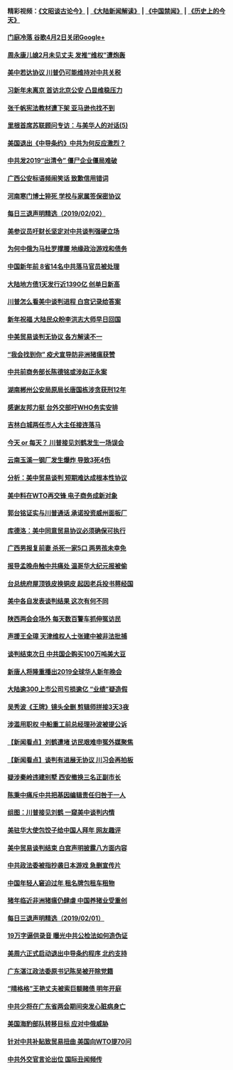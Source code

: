 #### 精彩视频：[《文昭谈古论今》](https://github.com/gfw-breaker/wenzhao) | [《大陆新闻解读》](https://github.com/gfw-breaker/ntdtv-comedy) | [《中国禁闻》](https://github.com/gfw-breaker/ntdtv-news) | [《历史上的今天》](https://github.com/gfw-breaker/today-in-history) 

#### [门庭冷落 谷歌4月2日关闭Google+](../pages/nsc413/n11020806.md?t=02030030) 

#### [周永康儿媳2月未见丈夫 发推“维权”遭炮轰](../pages/nsc413/n11020801.md?t=02030030) 

#### [美中若达协议 川普仍可能维持对中共关税](../pages/nsc413/n11020625.md?t=02030030) 

#### [习新年未离京 首访北京公安 凸显维稳压力](../pages/nsc413/n11020486.md?t=02030030) 

#### [张千帆宪法教材遭下架 亚马逊也找不到](../pages/nsc413/n11020619.md?t=02030030) 

#### [里根首席苏联顾问专访：与美华人的对话(5)](../pages/nsc413/n10968703.md?t=02030030) 

#### [美国退出《中导条约》中共为何反应激烈？](../pages/nsc413/n11020569.md?t=02030030) 

#### [中共发2019“出清令” 僵尸企业僵局难破](../pages/nsc413/n11019329.md?t=02030030) 

#### [广西公安标语频闹笑话 致歉信用错词](../pages/nsc413/n11020438.md?t=02030030) 

#### [河南寒门博士猝死 学校与家属签保密协议](../pages/nsc413/n11020395.md?t=02030030) 

#### [每日三退声明精选（2019/02/02）](../pages/nsc413/n11020479.md?t=02030030) 

#### [美参议员吁财长坚定对中共谈判强硬立场](../pages/nsc413/n11020440.md?t=02030030) 

#### [为何中俄为马杜罗撑腰 地缘政治游戏和债务](../pages/nsc413/n11018692.md?t=02030030) 

#### [中国新年前 8省14名中共落马官员被处理](../pages/nsc413/n11019542.md?t=02030030) 

#### [大陆地方债1天发行近1390亿 创单日新高](../pages/nsc413/n11019766.md?t=02030030) 

#### [川普怎么看美中谈判进程 白宫记录给答案](../pages/nsc413/n11019682.md?t=02030030) 

#### [新年祝福 大陆民众盼李洪志大师早日回国](../pages/nsc413/n11017722.md?t=02030030) 

#### [中美贸易谈判无协议 各方解读不一](../pages/nsc413/n11019942.md?t=02030030) 

#### [“我会找到你” 疫犬宣导防非洲猪瘟获赞](../pages/nsc413/n11019874.md?t=02030030) 

#### [中共前商务部长陈德铭或涉赵正永案](../pages/nsc413/n11019841.md?t=02030030) 

#### [湖南郴州公安局原局长唐国栋涉贪获刑12年](../pages/nsc413/n11019821.md?t=02030030) 

#### [感谢友邦力挺 台外交部吁WHO务实安排](../pages/nsc413/n11019777.md?t=02030030) 

#### [吉林白城两任市人大主任接连落马](../pages/nsc413/n11019787.md?t=02030030) 

#### [今天 or 每天？ 川普接见刘鹤发生一场误会](../pages/nsc413/n11019602.md?t=02030030) 

#### [云南玉溪一钢厂发生爆炸 导致3死4伤](../pages/nsc413/n11019587.md?t=02030030) 

#### [分析：美中贸易谈判 短期难达成根本性协议](../pages/nsc413/n11019322.md?t=02030030) 

#### [美中料在WTO再交锋 电子商务成新对象](../pages/nsc413/n11018959.md?t=02030030) 

#### [郭台铭证实与川普通话 承诺投资威州面板厂](../pages/nsc413/n11019491.md?t=02030030) 

#### [库德洛：美中同意贸易协议必须确保可执行](../pages/nsc413/n11019036.md?t=02030030) 

#### [广西男报复前妻 杀死一家5口 两男孩未幸免](../pages/nsc413/n11019449.md?t=02030030) 

#### [报导孟晚舟触中共痛处 温哥华大纪元报被偷](../pages/nsc413/n11019232.md?t=02030030) 

#### [台总统府屋顶铁皮换铜皮 起因老兵投书蒋经国](../pages/nsc413/n11019420.md?t=02030030) 

#### [美中各自发表谈判结果 这次有何不同](../pages/nsc413/n11019114.md?t=02030030) 

#### [陕西两会会场外 每天数百警车抓伸冤访民](../pages/nsc413/n11017593.md?t=02030030) 

#### [声援王全璋 天津维权人士张建中被非法批捕](../pages/nsc413/n11019356.md?t=02030030) 

#### [谈判结束次日 中共国企购买100万吨美大豆](../pages/nsc413/n11019167.md?t=02030030) 

#### [新唐人将隆重播出2019全球华人新年晚会](../pages/nsc413/n11016043.md?t=02030030) 

#### [大陆逾300上市公司亏损逾亿 “业绩”疑造假](../pages/nsc413/n11018923.md?t=02030030) 

#### [吴秀波《王牌》镜头全删 剪辑师拼接3天3夜](../pages/nsc413/n11018575.md?t=02030030) 

#### [涉滥用职权 中船重工前总经理孙波被提公诉](../pages/nsc413/n11018912.md?t=02030030) 

#### [【新闻看点】刘鹤遭堵 访民艰难申冤外媒聚焦](../pages/nsc413/n11018716.md?t=02030030) 

#### [【新闻看点】谈判有进展无协议 川习会再拍板](../pages/nsc413/n11018718.md?t=02030030) 

#### [疑涉秦岭违建别墅 西安撤换三名正副市长](../pages/nsc413/n11018753.md?t=02030030) 

#### [陈秉中痛斥中共把基因编辑责任归咎于一人](../pages/nsc413/n11018750.md?t=02030030) 

#### [组图：川普接见刘鹤 一窥美中谈判内情](../pages/nsc413/n11018301.md?t=02030030) 

#### [美驻华大使包饺子给中国人拜年 网友趣评](../pages/nsc413/n11018697.md?t=02030030) 

#### [美中贸易谈判结束 白宫声明披露八方面内容](../pages/nsc413/n11018681.md?t=02030030) 

#### [中共政法委被指抄袭日本游戏 急删宣传片](../pages/nsc413/n11018585.md?t=02030030) 

#### [中国年轻人窘迫过年 租名牌包租车租物](../pages/nsc413/n11018548.md?t=02030030) 

#### [猪年临近非洲猪瘟仍肆虐 中国养猪业受重创](../pages/nsc413/n11018348.md?t=02030030) 

#### [每日三退声明精选（2019/02/01）](../pages/nsc413/n11018525.md?t=02030030) 

#### [19万字逼供录音 曝光中共公检法如何造伪证](../pages/nsc413/n11018253.md?t=02030030) 

#### [美周六正式启动退出中导条约程序 北约支持](../pages/nsc413/n11018405.md?t=02030030) 


#### [广东湛江政法委原书记陈吴被开除党籍](../pages/nsc413/n11017717.md?t=02030030) 

#### [“晴格格”王艳丈夫被索巨额赌债 明年开庭](../pages/nsc413/n11017521.md?t=02030030) 

#### [中共少将在广东省两会期间突发心脏病身亡](../pages/nsc413/n11017463.md?t=02030030) 

#### [美国海豹部队转移目标 应对中俄威胁](../pages/nsc413/n11017801.md?t=02030030) 

#### [针对中共补贴致贸易扭曲 美国向WTO提70问](../pages/nsc413/n11017596.md?t=02030030) 

#### [中共外交官言论出位 国际丑闻频传](../pages/nsc413/n11017622.md?t=02030030) 

